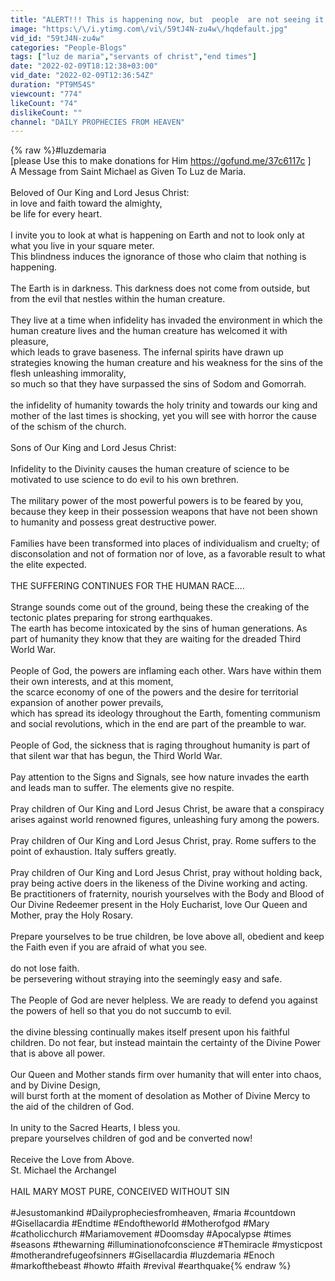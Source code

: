 ```yaml
---
title: "ALERT!!! This is happening now, but  people  are not seeing it  - Luz DE Maria"
image: "https:\/\/i.ytimg.com\/vi\/59tJ4N-zu4w\/hqdefault.jpg"
vid_id: "59tJ4N-zu4w"
categories: "People-Blogs"
tags: ["luz de maria","servants of christ","end times"]
date: "2022-02-09T18:12:38+03:00"
vid_date: "2022-02-09T12:36:54Z"
duration: "PT9M54S"
viewcount: "774"
likeCount: "74"
dislikeCount: ""
channel: "DAILY PROPHECIES FROM HEAVEN"
---
```

{% raw %}#luzdemaria  <br />[please Use this to make donations for Him <a rel="nofollow" target="blank" href="https://gofund.me/37c6117c">https://gofund.me/37c6117c</a> ]<br />A Message from Saint Michael as Given To Luz de Maria.<br /><br />Beloved of Our King and Lord Jesus Christ:<br />in love and faith toward the almighty,<br />be life for every heart.<br /><br />I invite you to look at what is happening on Earth and not to look only at what you live in your square meter. <br />This blindness induces the ignorance of those who claim that nothing is happening.<br /><br />The Earth is in darkness. This darkness does not come from outside, but from the evil that nestles within the human creature.<br /><br />They live at a time when infidelity has invaded the environment in which the human creature lives and the human creature has welcomed it with pleasure, <br />which leads to grave baseness. The infernal spirits have drawn up strategies knowing the human creature and his weakness for the sins of the flesh unleashing immorality, <br />so much so that they have surpassed the sins of Sodom and Gomorrah.<br /><br />the infidelity of humanity towards the holy trinity and towards our king and mother of the last times is shocking, yet you will see with horror the cause of the schism of the church.<br /><br />Sons of Our King and Lord Jesus Christ:<br /><br />Infidelity to the Divinity causes the human creature of science to be motivated to use science to do evil to his own brethren.<br /><br />The military power of the most powerful powers is to be feared by you, <br />because they keep in their possession weapons that have not been shown to humanity and possess great destructive power.<br /><br />Families have been transformed into places of individualism and cruelty; of disconsolation and not of formation nor of love, as a favorable result to what the elite expected.<br /><br />THE SUFFERING CONTINUES FOR THE HUMAN RACE....<br /><br />Strange sounds come out of the ground, being these the creaking of the tectonic plates preparing for strong earthquakes. <br />The earth has become intoxicated by the sins of human generations. As part of humanity they know that they are waiting for the dreaded Third World War.<br /><br />People of God, the powers are inflaming each other. Wars have within them their own interests, and at this moment, <br />the scarce economy of one of the powers and the desire for territorial expansion of another power prevails, <br />which has spread its ideology throughout the Earth, fomenting communism and social revolutions, which in the end are part of the preamble to war.<br /><br />People of God, the sickness that is raging throughout humanity is part of that silent war that has begun, the Third World War. <br /><br />Pay attention to the Signs and Signals, see how nature invades the earth and leads man to suffer. The elements give no respite.<br /><br />Pray children of Our King and Lord Jesus Christ, be aware that a conspiracy arises against world renowned figures, unleashing fury among the powers.<br /><br />Pray children of Our King and Lord Jesus Christ, pray. Rome suffers to the point of exhaustion. Italy suffers greatly.<br /><br />Pray children of Our King and Lord Jesus Christ, pray without holding back, pray being active doers in the likeness of the Divine working and acting. <br />Be practitioners of fraternity, nourish yourselves with the Body and Blood of Our Divine Redeemer present in the Holy Eucharist, love Our Queen and Mother, pray the Holy Rosary.<br /><br />Prepare yourselves to be true children, be love above all, obedient and keep the Faith even if you are afraid of what you see.<br /><br />do not lose faith.<br />be persevering without straying into the seemingly easy and safe.<br /><br />The People of God are never helpless. We are ready to defend you against the powers of hell so that you do not succumb to evil.<br /><br />the divine blessing continually makes itself present upon his faithful children. Do not fear, but instead maintain the certainty of the Divine Power that is above all power.<br /><br />Our Queen and Mother stands firm over humanity that will enter into chaos, and by Divine Design, <br />will burst forth at the moment of desolation as Mother of Divine Mercy to the aid of the children of God.<br /><br />In unity to the Sacred Hearts, I bless you.<br />prepare yourselves children of god and be converted now!<br /><br />Receive the Love from Above.<br />St. Michael the Archangel<br /><br />HAIL MARY MOST PURE, CONCEIVED WITHOUT SIN<br /><br />#Jesustomankind  #Dailypropheciesfromheaven, #maria  #countdown #Gisellacardia #Endtime #Endoftheworld #Motherofgod #Mary #catholicchurch #Mariamovement #Doomsday #Apocalypse #times #seasons #thewarning #illuminationofconscience #Themiracle #mysticpost #motherandrefugeofsinners  #Gisellacardia #luzdemaria #Enoch #markofthebeast #howto #faith #revival #earthquake{% endraw %}
